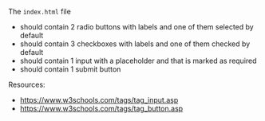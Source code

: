 The `index.html` file
- should contain 2 radio buttons with labels and one of them selected by default
- should contain 3 checkboxes with labels and one of them checked by default
- should contain 1 input with a placeholder and that is marked as required
- should contain 1 submit button

Resources:
- https://www.w3schools.com/tags/tag_input.asp
- https://www.w3schools.com/tags/tag_button.asp